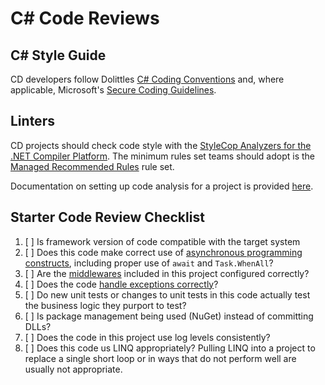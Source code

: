 # C# Code Reviews

## C# Style Guide

CD developers follow Dolittles [C# Coding Conventions](https://dolittle.io/contributing/guidelines/csharp_coding_styles/) and, where applicable, Microsoft's [Secure Coding Guidelines](https://docs.microsoft.com/en-us/dotnet/standard/security/secure-coding-guidelines).

## Linters

CD projects should check code style with the [StyleCop Analyzers for the .NET Compiler Platform](https://github.com/DotNetAnalyzers/StyleCopAnalyzers). The minimum rules set teams should adopt is the [Managed Recommended Rules](https://msdn.microsoft.com/en-us/library/dd264893.aspx) rule set.

Documentation on setting up code analysis for a project is provided [here](https://docs.microsoft.com/en-us/visualstudio/code-quality/code-analysis-for-managed-code-overview).

## Starter Code Review Checklist

1. [ ] Is framework version of code compatible with the target system
1. [ ] Does this code make correct use of [asynchronous programming constructs](https://docs.microsoft.com/en-us/dotnet/csharp/programming-guide/concepts/async/#BKMK_AsyncandAwait), including proper use of ```await``` and ```Task.WhenAll```?
1. [ ] Are the [middlewares](https://docs.microsoft.com/en-us/aspnet/core/fundamentals/middleware/index?view=aspnetcore-2.1&tabs=aspnetcore2x) included in this project configured correctly?
1. [ ] Does the code [handle exceptions correctly](https://docs.microsoft.com/en-us/dotnet/standard/exceptions/best-practices-for-exceptions)?
1. [ ] Do new unit tests or changes to unit tests in this code actually test the business logic they purport to test?
1. [ ] Is package management being used (NuGet) instead of committing DLLs?
1. [ ] Does the code in this project use log levels consistently?
1. [ ] Does this code us LINQ appropriately? Pulling LINQ into a project to replace a single short loop or in ways that do not perform well are usually not appropriate.
